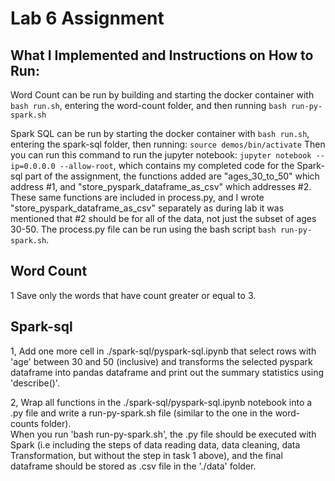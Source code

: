 # Lab 6 Assignment

## What I Implemented and Instructions on How to Run:
Word Count can be run by building and starting the docker container with `bash run.sh`, entering the word-count folder, and then running `bash run-py-spark.sh`

Spark SQL can be run by starting the docker container with `bash run.sh`, entering the spark-sql folder, then running:
`source demos/bin/activate`
Then you can run this command to run the jupyter notebook: `jupyter notebook --ip=0.0.0.0 --allow-root`, which contains my completed code for the Spark-sql part of the assignment, the functions added are "ages_30_to_50" which address #1, and  "store_pyspark_dataframe_as_csv" which addresses #2.  These same functions are included in process.py, and I wrote "store_pyspark_dataframe_as_csv" separately as during lab it was mentioned that #2 should be for all of the data, not just the subset of ages 30-50. The process.py file can be run using the bash script `bash run-py-spark.sh`.
  
## Word Count

1 Save only the words that have count greater or equal to 3.

## Spark-sql
1, Add one more cell in ./spark-sql/pyspark-sql.ipynb that select rows with 'age' between 30 and 50 (inclusive) and transforms the selected pyspark dataframe into pandas dataframe and print out the summary statistics using 'describe()'.

2, Wrap all functions in the ./spark-sql/pyspark-sql.ipynb notebook into a .py file and write a run-py-spark.sh file (similar to the one in the word-counts folder). \
When you run 'bash run-py-spark.sh', the .py file should be executed with Spark (i.e including the steps of data reading data, data cleaning, data Transformation, but without the step in task 1 above), and the final dataframe should be stored as .csv file in the './data' folder.